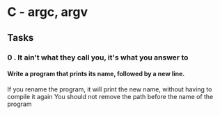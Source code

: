 # C - argc, argv

## Tasks

### 0 . It ain't what they call you, it's what you answer to

#### Write a program that prints its name, followed by a new line.

If you rename the program, it will print the new name, without having to compile it again
You should not remove the path before the name of the program


